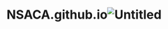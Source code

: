 # NSACA.github.io![Untitled](https://github.com/NSACA/NSACA.github.io/assets/137649590/f5a56c17-0876-4f97-8e6f-3945ccec14bf)
